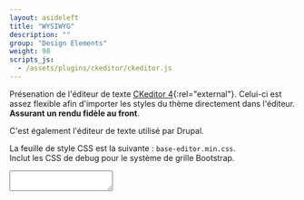 ```yaml
---
layout: asideleft
title: "WYSIWYG"
description: ""
group: "Design Elements"
weight: 98
scripts_js:
  - /assets/plugins/ckeditor/ckeditor.js
---
```


Présenation de l'éditeur de texte [CKeditor 4](https://ckeditor.com/){:rel="external"}. Celui-ci est assez flexible afin d'importer les styles du thème directement dans l'éditeur. **Assurant un rendu fidèle au front**.

C'est également l'éditeur de texte utilisé par Drupal.

La feuille de style CSS est la suivante : `base-editor.min.css`.  
Inclut les CSS de debug pour le système de grille Bootstrap.

<textarea name="editor1" row="40"></textarea>
<script>
  CKEDITOR.replace('editor1', {
    customConfig: '{{ "../../js/custom_ckeditor.js" | prepend: basePath }}'
  });
  CKEDITOR.instances['editor1'].setData('<div class="citation"><blockquote>Lorem ipsum dolor sit amet, consectetur adipisicing elit. Est ratione placeat incidunt, dicta libero aperiam repellendus recusandae, nesciunt reiciendis veniam ab amet commodi aut sed ipsam temporibus ullam soluta eum vitae magni debitis laborum assumenda hic. Nihil, molestias, blanditiis. Numquam. <cite>Isaac Asimov</cite></blockquote></div><div class="lettrine"><p>Lorem ipsum dolor sit amet, consectetur adipisicing elit. Ullam accusamus voluptate laudantium rerum quisquam excepturi quae nam eligendi voluptatibus error delectus impedit architecto distinctio repudiandae officiis, quaerat corporis blanditiis est earum quos molestias veniam, temporibus velit. Aperiam reprehenderit impedit soluta.</p><p><a href="#lien_vers_une_page">Lien vers une page</a><br />mon texte</p><p><a href="#lien_vers_une_autre_page">Lien vers une autre page</a></p></div><div class="frame text-center"><div class="frame__inner"><div class="frame__header"><h2 class="frame__title caps">Call to Action Headline</h2><p class="frame__excerpt">Vivamus nunc nunc, lacinia ac nulla eget. Vivamus nunc nunc, lacinia ac nulla eget.<br/> Pellentesque congue sodales lacinia.</p></div><div class="frame__action"><a class="btn btn--default" href="#cta1">Call To Action</a><a class="btn btn--primary" href="#cta2">Call To Action 2</a></div></div></div><p><span style="font-style: italic;">Lorem ipsum dolor sit amet, consectetur adipisicing elit. Est ratione placeat incidunt, dicta libero aperiam repellendus recusandae, nesciunt reiciendis veniam ab amet commodi aut sed ipsam temporibus ullam soluta eum vitae magni debitis laborum assumenda hic. Nihil, molestias, blanditiis. Numquam.&nbsp;Lorem ipsum dolor sit amet, consectetur adipisicing elit. Est ratione placeat incidunt, dicta libero aperiam repellendus recusandae, nesciunt reiciendis veniam ab amet commodi aut sed ipsam temporibus ullam soluta eum vitae magni debitis laborum assumenda hic. Nihil, molestias, blanditiis. Numquam.&nbsp;Lorem ipsum dolor sit amet, consectetur adipisicing elit. Est ratione placeat incidunt, dicta libero aperiam repellendus recusandae, nesciunt reiciendis veniam ab amet commodi aut sed ipsam temporibus ullam soluta eum vitae magni debitis laborum assumenda hic. Nihil, molestias, blanditiis. Numquam.</span></p><div class="texte-chapeau"><p>Lorem ipsum dolor sit amet, consectetur adipisicing elit. Est ratione placeat incidunt, dicta libero aperiam repellendus recusandae, nesciunt reiciendis veniam ab amet commodi aut sed ipsam temporibus ullam soluta eum vitae magni debitis laborum assumenda hic. Nihil, molestias, blanditiis. Numquam. <cite>Isaac Asimov</cite></p></div><p><span style="font-style: italic;">Lorem ipsum dolor sit amet, consectetur adipisicing elit. Est ratione placeat incidunt, dicta libero aperiam repellendus recusandae, nesciunt reiciendis veniam ab amet commodi aut sed ipsam temporibus ullam soluta eum vitae magni debitis laborum assumenda hic. Nihil, molestias, blanditiis. Numquam.</span></p><ul class="ul-round ul-red"><li>liste item 1<ul><li>listeiste sous item 1</li><li>Liste sous item 2</li></ul></li><li>liste item 2</li><li>liste item 3</li></ul><h2>H2 - Markup HTML</h2><p><a href="#">link element</a> example<br /><a href="#" class="external">link element external</a><br /><cite>cite element</cite> example<br />The <code>code element</code> example<br />The <del>del element</del> example<br />The <dfn>dfn element</dfn> and <dfn title="Title text">dfn element with title</dfn> examples<br />The <em>em element</em> example<br />The <i>i element</i> example<br />The img element <img alt="" width="16" height="16" src="http://placehold.it/16" /> example<br />The <ins>ins element</ins> example<br />The <kbd>kbd element</kbd> example<br />The <mark>mark element</mark> example or <code class="highlight">.highlight</code><br />The <q>q element <q>inside</q> a q element</q> example<br />The <s>s element</s> example<br />The <samp>samp element</samp> example<br />The <small>small element</small> example<br />The <span>span element</span> example<br />The <strong>strong element</strong> example<br />The <sub>sub element</sub> example<br />The <sup>sup element</sup> example<br />The <u>u element</u> example<br />The <var>var element</var> example</p><p>To take a screenshot on your Mac, press <kbd>Cmd</kbd> + <kbd>Shift</kbd> + <kbd>3</kbd>.</p><p>The coordinate of the <var>i</var>th point is (<var>x<sub><var>i</var></sub></var>, <var>y<sub><var>i</var></sub></var>). For example, the 10th point has coordinate (<var>x<sub>10</sub></var>, <var>y<sub>10</sub></var>).</p><p>f(<var>x</var>, <var>n</var>) = log<sub>4</sub><var>x</var><sup><var>n</var></sup></p><p>The <span class="caps">caps element</span>. The <span class="small-caps">small-caps element</span>. The <span class="no-caps">no-caps element</span>. The <span class="regular">regular element</span>. The <span class="bold">bold element</span>. The <span class="italic">italic element</span>.</p><h2>Texte exemple</h2><p>Vivamus pretium placerat lorem, in tempor massa convallis sit amet. Aliquam sed quam eget ligula luctus aliquam sed vitae nulla. Aliquam dui dolor, ullamcorper eget rutrum ut, hendrerit ac lorem. Donec magna est, sollicitudin vel ultrices vel, mattis ut odio. Integer vel felis laoreet purus sollicitudin varius sed id ipsum. Suspendisse potenti.</p><h3>Thrid level 1</h3><p>Lorem ipsum dolor sit amet, consectetur adipisicing elit. Velit vero doloremque illo distinctio harum sed adipisci quis tenetur. Necessitatibus, sit reprehenderit. Cum dolorem quo ullam, deleniti expedita blanditiis veniam possimus deserunt.</p><p>Quae amet eos ut, quisquam dignissimos ducimus magnam soluta nam, ea nemo, minus. Esse voluptatem, odit. <strong>Est explicabo pariatur eligendi consectetur in, quam provident fugiat corporis officiis atque</strong>, necessitatibus aliquam asperiores, doloribus saepe voluptas assumenda libero neque? Delectus, ex, sequi? Ipsa ipsum architecto iusto aliquid, sint ad. Nostrum repellat tempore minima omnis harum labore esse sint nam non blanditiis! <strong>Ducimus, dolorum similique.</strong> Labore accusamus aut reiciendis velit ea alias.</p><blockquote><p><strong>Blockquote</strong> &gt; Lorem ipsum dolor sit amet, consectetur adipisicing elit. Velit vero doloremque illo distinctio harum sed adipisci quis tenetur. Necessitatibus, sit reprehenderit. Cum dolorem quo ullam, deleniti expedita blanditiis veniam possimus deserunt.</p></blockquote><h3>Thrid level 2</h3><p>Praesent ut justo vitae metus luctus vehicula a et purus. Suspendisse potenti. Sed viverra, quam non hendrerit laoreet, massa odio blandit arcu, ac molestie metus diam eu tortor. Donec erat arcu, ultrices sit amet placerat non, feugiat in arcu. Mauris eros quam, varius eget volutpat vel, tristique sed est. In faucibus feugiat urna sit amet elementum. Integer consequat rhoncus libero, in molestie augue posuere et. Phasellus ac eleifend magna. Proin vulputate dui ac justo pharetra consequat. In vel iaculis ligula.</p><p><img class="alignleft mt-0" src="http://lorempixel.com/250/250/animals/1" width="250" height="250" alt="" /> Lorem ipsum dolor sit amet, consectetur adipisicing elit. Modi et voluptas expedita sunt sed dicta delectus esse commodi. Cupiditate, sunt, ullam, quasi, ipsam quisquam autem animi repudiandae sequi libero eos tempore commodi voluptates tempora est quam quas dignissimos officia consequuntur natus molestias? Recusandae, nostrum est consequuntur ad quam ducimus assumenda!</p><p><img class="alignright" src="http://lorempixel.com/150/150/animals/2" width="150" height="150" alt="" /> Lorem ipsum dolor sit amet, consectetur adipisicing elit. Temporibus, eligendi nihil at animi itaque tempore voluptas aperiam sit consequatur nisi magni iusto. Deleniti, molestiae, magnam, eligendi officiis voluptatibus voluptatum provident atque recusandae voluptate dolorem voluptatem inventore illo beatae rem doloribus debitis commodi quasi molestias in a eos maiores dolore nostrum quaerat perspiciatis. Sit, mollitia, neque, quasi libero provident rerum earum fugiat nihil sed odit dolorum eveniet quas dolores impedit voluptatibus incidunt debitis aliquam accusantium ab eligendi.</p><p><img class="aligncenter" src="http://lorempixel.com/150/150/animals/3" width="150" height="150" alt="" /> Lorem ipsum dolor sit amet, consectetur adipisicing elit. Dolorum, earum, molestias perferendis autem minima nihil itaque fugit quis. Eius, natus vitae similique impedit quod dolor tenetur nemo atque praesentium dolore commodi cum possimus quo quas eos magnam sapiente fugit accusamus magni quasi iure placeat quam dignissimos quidem vero aut autem officia dicta hic labore! Quibusdam delectus similique sit atque eum.</p><p><img class="alignnone" src="http://lorempixel.com/150/150/animals/4" width="150" height="150" alt="" /> Lorem ipsum dolor sit amet, consectetur adipisicing elit. Unde, ratione, quo, aliquid, quasi minus quia a accusantium ad obcaecati vitae adipisci eos facere dicta. Ex, in consequuntur tenetur eius laborum quisquam porro sequi. Molestias, ex libero cum eligendi magni laboriosam.</p><figure class="legend"><img alt="" class="legend__image" src="https://picsum.photos/400" /><figcaption class="legend__caption">Lorem ipsum dolor sit amet, consectetur adipiscing elit.</figcaption></figure>')
</script>
